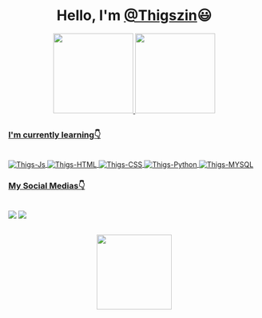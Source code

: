 
 
 <h1 align="center">Hello, I'm <a href="https://www.instagram.com/thigszin/" target="_blank">@Thigszin</a>😃</h1>
 
 <div align="center">
  <a href="https://github.com/0thigs">
  <img height="160em" src="https://github-readme-stats.vercel.app/api?username=0thigs&show_icons=true&theme=github_dark&include_all_commits=true&count_private=true"/>
  <img height="160em" src="https://github-readme-stats.vercel.app/api/top-langs/?username=0thigs&layout=compact&langs_count=7&theme=github_dark"/>
</div>
  
  ##
  
  <h3>I'm currently learning👇</h3>
  <div style="display: inline_block"><br>
  <img align="center" alt="Thigs-Js" src="https://img.shields.io/badge/JavaScript-F7DF1E?style=for-the-badge&logo=javascript&logoColor=black">
  <img align="center" alt="Thigs-HTML" src="https://img.shields.io/badge/HTML5-E34F26?style=for-the-badge&logo=html5&logoColor=white">
  <img align="center" alt="Thigs-CSS" src="https://img.shields.io/badge/CSS3-1572B6?style=for-the-badge&logo=css3&logoColor=white">
  <img align="center" alt="Thigs-Python" src="https://img.shields.io/badge/Python-14354C?style=for-the-badge&logo=python&logoColor=white">
  <img align="center" alt="Thigs-MYSQL" src="https://img.shields.io/badge/MySQL-00000F?style=for-the-badge&logo=mysql&logoColor=white">
    
  <h3>My Social Medias👇</h3>
  <div style="display: inline_block"><br>
  <a href="https://www.instagram.com/thigszin/"><img src="https://img.shields.io/badge/Instagram-E4405F?style=for-the-badge&logo=instagram&logoColor=white"></img></a>
  <a href="mailto:machiniamvlogs@gmail.com"><img src="https://img.shields.io/badge/Gmail-D14836?style=for-the-badge&logo=gmail&logoColor=white"></img></a>
</div>

  ##
  
  
  <div align="center"><img height="150em" src="https://i.pinimg.com/originals/22/7a/da/227ada9f2a592f6e4560a25044f7694c.gif"></img></div>

